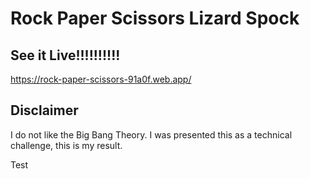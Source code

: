 # Rock Paper Scissors Lizard Spock

## See it Live!!!!!!!!!!

https://rock-paper-scissors-91a0f.web.app/

## Disclaimer

I do not like the Big Bang Theory. I was presented this as a technical challenge, this is my result.

Test
